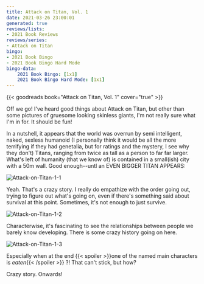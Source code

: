 ```yaml
---
title: Attack on Titan, Vol. 1
date: 2021-03-26 23:00:01
generated: true
reviews/lists:
- 2021 Book Reviews
reviews/series:
- Attack on Titan
bingo:
- 2021 Book Bingo
- 2021 Book Bingo Hard Mode
bingo-data:
    2021 Book Bingo: [1x1]
    2021 Book Bingo Hard Mode: [1x1]
---
```

{{< goodreads book="Attack on Titan, Vol. 1" cover="true" >}}

Off we go! I've heard good things about Attack on Titan, but other than some pictures of gruesome looking skinless giants, I'm not really sure what I'm in for. It should be fun!  

In a nutshell, it appears that the world was overrun by semi intelligent, naked, sexless humanoid (I personally think it would be all the more terrifying if they had genetalia, but for ratings and the mystery, I see why they don't) Titans, ranging from twice as tall as a person to far far larger. What's left of humanity (that we know of) is contained in a small(ish) city with a 50m wall. Good enough--untl an EVEN BIGGER TITAN APPEARS:  

<!--more-->

![Attack-on-Titan-1-1](/embeds/books/attachments/attack-on-titan-1-1.png)  

Yeah. That's a crazy story. I really do empathize with the order going out, trying to figure out what's going on, even if there's something said about survival at this point. Sometimes, it's not enough to just survive.  

![Attack-on-Titan-1-2](/embeds/books/attachments/attack-on-titan-1-2.png)  

Characterwise, it's fascinating to see the relationships between people we barely know developing. There is some crazy history going on here.  

![Attack-on-Titan-1-3](/embeds/books/attachments/attack-on-titan-1-3.png)  

Especially when at the end  {{< spoiler >}}one of the named main characters is *eaten*{{< /spoiler >}}  ?! That can't stick, but how?  

Crazy story. Onwards!


